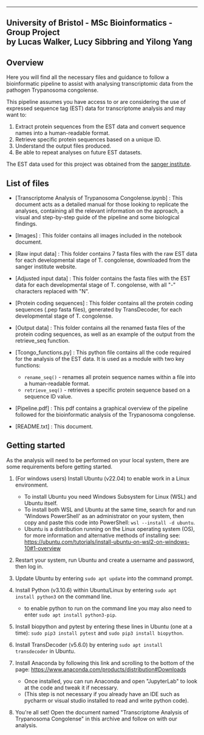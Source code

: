 -----------------------------------------------------------------------------------------
University of Bristol - MSc Bioinformatics - Group Project  
by Lucas Walker, Lucy Sibbring and Yilong Yang
--------------------------------------------------------------

## Overview 

Here you will find all the necessary files and guidance to follow a bioinformatic pipeline to assist with analysing transcriptomic data from the pathogen Trypanosoma congolense.

This pipeline assumes you have access to or are considering the use of expressed sequence tag (EST) data for transcriptome analysis and may want to:
1. Extract protein sequences from the EST data and convert sequence names into a human-readable format.
2. Retrieve specific protein sequences based on a unique ID.
3. Understand the output files produced.
4. Be able to repeat analyses on future EST datasets.

The EST data used for this project was obtained from the [sanger institute](https://www.sanger.ac.uk/resources/downloads/protozoa/trypanosoma-congolense.html).

## List of files 

- [Transcriptome Analysis of Trypanosoma Congolense.ipynb] : This document acts as a detailed manual for those looking to replicate the analyses, 
containing all the relevant information on the approach, a visual and step-by-step guide of the pipeline and some biological findings.

- [Images] : This folder contains all images included in the notebook document.

- [Raw input data] : This folder contains 7 fasta files with the raw EST data for each developmental stage of T. congolense, downloaded from the sanger institute website.

- [Adjusted input data] : This folder contains the fasta files with the EST data for each developmental stage of T. congolense, with all "-" characters replaced with "N".

- [Protein coding sequences] : This folder contains all the protein coding sequences (.pep fasta files), generated by TransDecoder, for each developmental stage of T. congolense.

- [Output data] : This folder contains all the renamed fasta files of the protein coding sequences, as well as an example of the output from the retrieve_seq function.

- [Tcongo_functions.py] : This python file contains all the code required for the analysis of the EST data. It is used as a module with two key functions:
    - `rename_seq()` - renames all protein sequence names within a file into a human-readable format. 
    - `retrieve_seq()` - retrieves a specific protein sequence based on a sequence ID value.
  
- [Pipeline.pdf] : This pdf contains a graphical overview of the pipeline followed for the bioinformatic analysis of the Trypanosoma congolense.

- [README.txt] : This document.

## Getting started

As the analysis will need to be performed on your local system, there are some requirements before getting started.

1. (For windows users) Install Ubuntu (v22.04) to enable work in a Linux environment.
	- To install Ubuntu you need Windows Subsystem for Linux (WSL) and Ubuntu itself.
	- To install both WSL and Ubuntu at the same time, search for and run 'Windows PowerShell' as an administrator on your system, 
          then copy and paste this code into PowerShell: `wsl --install -d ubuntu`.
	- Ubuntu is a distribution running on the Linux operating system (OS), 
          for more information and alternative methods of installing see: https://ubuntu.com/tutorials/install-ubuntu-on-wsl2-on-windows-10#1-overview

2. Restart your system, run Ubuntu and create a username and password, then log in.

3. Update Ubuntu by entering `sudo apt update` into the command prompt.

4. Install Python (v3.10.6) within Ubuntu/Linux by entering `sudo apt install python3` on the command line.
	- to enable python to run on the command line you may also need to enter `sudo apt install python3-pip`.

5. Install biopython and pytest by entering these lines in Ubuntu (one at a time): `sudo pip3 install pytest` and `sudo pip3 install biopython`.

6. Install TransDecoder (v5.6.0) by entering `sudo apt install transdecoder` in Ubuntu.

7. Install Anaconda by following this link and scrolling to the bottom of the page: https://www.anaconda.com/products/distribution#Downloads
	- Once installed, you can run Anaconda and open "JupyterLab" to look at the code and tweak it if necessary.
	- (This step is not necessary if you already have an IDE such as pycharm or visual studio installed to read and write python code).

8. You're all set! Open the document named "Transcriptome Analysis of Trypanosoma Congolense" in this archive and follow on with our analysis.
